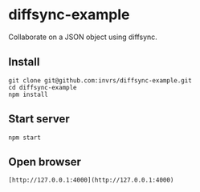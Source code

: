 # diffsync-example

Collaborate on a JSON object using diffsync.

## Install

    git clone git@github.com:invrs/diffsync-example.git
    cd diffsync-example
    npm install

## Start server

    npm start

## Open browser

    [http://127.0.0.1:4000](http://127.0.0.1:4000)
